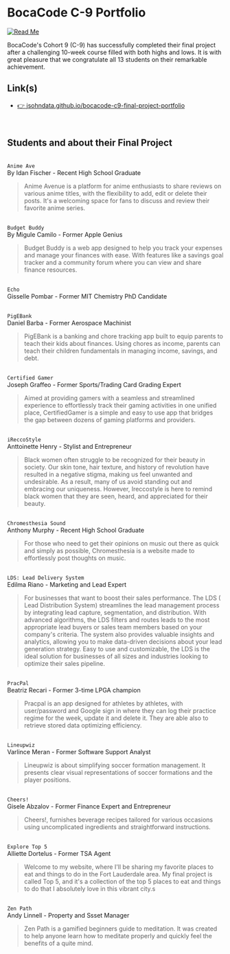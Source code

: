 # BocaCode C-9 Portfolio
[![Read Me](https://jsohndata.github.io/bocacode-c9-final-project-portfolio/images/meta/readme.webp)](https://jsohndata.github.io/bocacode-c9-final-project-portfolio/)

BocaCode's Cohort 9 (C-9) has successfully completed their final project after a challenging 10-week course filled with both highs and lows. It is with great pleasure that we congratulate all 13 students on their remarkable achievement.

## Link(s)
* [👉 jsohndata.github.io/bocacode-c9-final-project-portfolio](https://jsohndata.github.io/bocacode-c9-final-project-portfolio/)

<br>

## Students and about their Final Project
<br>`Anime Ave`<br>
By Idan Fischer - Recent High School Graduate
> Anime Avenue is a platform for anime enthusiasts to share reviews on various anime titles, with the flexibility to add, edit or delete their posts. It's a welcoming space for fans to discuss and review their favorite anime series.

<br>`Budget Buddy`<br>
By Migule Camilo - Former Apple Genius
> Budget Buddy is a web app designed to help you track your expenses and manage your finances with ease. With features like a savings goal tracker and a community forum where you can view and share finance resources.

<br>`Echo`<br>
Gisselle Pombar - Former MIT Chemistry PhD Candidate

<br>`PigEBank`<br>
Daniel Barba - Former Aerospace Machinist
> PigEBank is a banking and chore tracking app built to equip parents to teach their kids about finances. Using chores as income, parents can teach their children fundamentals in managing income, savings, and debt.

<br>`Certified Gamer`<br>
Joseph Graffeo - Former Sports/Trading Card Grading Expert
> Aimed at providing gamers with a seamless and streamlined experience to effortlessly track their gaming activities in one unified place, CertifiedGamer is a simple and easy to use app that bridges the gap between dozens of gaming platforms and providers.

<br>`iReccoStyle`<br>
Anttoinette Henry - Stylist and Entrepreneur
>Black women often struggle to be recognized for their beauty in society. Our skin tone, hair texture, and history of revolution have resulted in a negative stigma, making us feel unwanted and undesirable. As a result, many of us avoid standing out and embracing our uniqueness. However, Ireccostyle is here to remind black women that they are seen, heard, and appreciated for their beauty.

<br>`Chromesthesia Sound`<br>
Anthony Murphy - Recent High School Graduate
>For those who need to get their opinions on music out there as quick and simply as possible, Chromesthesia is a website made to effortlessly post thoughts on music.

<br>`LDS: Lead Delivery System`<br>
Edilma Riano - Marketing and Lead Expert
>For businesses that want to boost their sales performance. The LDS ( Lead Distribution System) streamlines the lead management process by integrating lead capture, segmentation, and distribution.
With advanced algorithms, the LDS filters and routes leads to the most appropriate lead buyers or sales team members based on your company's criteria. The system also provides valuable insights and analytics, allowing you to make data-driven decisions about your lead generation strategy. Easy to use and customizable, the LDS is the ideal solution for businesses of all sizes and industries looking to optimize their sales pipeline.

<br>`PracPal`<br>
Beatriz Recari - Former 3-time LPGA champion
> Pracpal is an app designed for athletes by athletes, with user/password and Google sign in where they can log their practice regime for the week, update it and delete it. They are able also to retrieve stored data optimizing efficiency.

<br>`Lineupwiz`<br>
Varlince Meran - Former Software Support Analyst
> Lineupwiz is about simplifying soccer formation management. It presents clear visual representations of soccer formations and the player positions.

<br>`Cheers!`<br>
Gisele Abzalov - Former Finance Expert and Entrepreneur
> Cheers!, furnishes beverage recipes tailored for various occasions using uncomplicated ingredients and straightforward instructions.

<br>`Explore Top 5`<br>
Alliette Dortelus - Former TSA Agent
> Welcome to my website, where I'll be sharing my favorite places to eat and things to do in the Fort Lauderdale area. My final project is called Top 5, and it's a collection of the top 5 places to eat and things to do that I absolutely love in this vibrant city.s

<br>`Zen Path`<br>
Andy Linnell - Property and Ssset Manager
> Zen Path is a gamified beginners guide to meditation. It was created to help anyone  learn how to meditate properly and quickly feel the benefits of a quite mind.